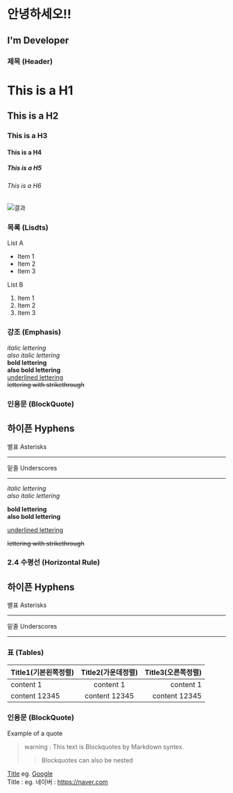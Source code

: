 # 안녕하세오!!

## I'm Developer

### 제목 (Header)

# This is a H1
## This is a H2
### This is a H3
#### This is a H4
##### This is a H5
###### This is a H6

![결과](https://user-images.githubusercontent.com/118426836/202711021-ea05e2ff-7c35-4eee-a968-92cadeb27ea8.png)

### 목록 (Lisdts)

List A
* Item 1 
* Item 2
* Item 3 

List B 
1. Item 1 
1. Item 2 
1. Item 3 
   
### 강조 (Emphasis)

*italic lettering*   
_also italic lettering_  
**bold lettering**     
__also bold lettering__  
<u>underlined lettering</u>  
<strike>lettering with strikethrough</strike>    

### 인용문 (BlockQuote)

하이픈 Hyphens
---
별표 Asterisks
***
밑줄 Underscores  
___

   *italic lettering*  
   _also italic lettering_  

   **bold lettering**   
   __also bold lettering__   
   
   <u>underlined lettering</u>  
   
   <strike>lettering with strikethrough</strike>  

### 2.4 수평선 (Horizontal Rule)  

   하이픈 Hyphens
   ---
   별표 Asterisks
   ***
   밑줄 Underscores
   ___

### 표 (Tables)  

   | Title1(기본왼쪽정렬) | Title2(가운데정렬) | Title3(오른쪽정렬) |
   |---|:---:|---:|
   | content 1 | content 1 | content 1 |
   | content 12345 | content 12345 | content 12345 |

### 인용문 (BlockQuote)  

   Example of a quote  
   >warning : This text is Blockquotes by Markdown syntex.  
   >>Blockquotes can also be nested  


[Title](link)
eg. [Google](https://google.com, "google link")  
Title : <link>
eg. 네이버 : <https://naver.com>
